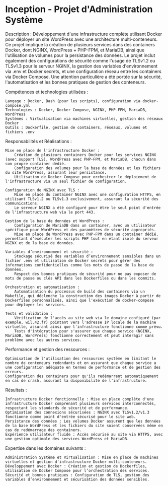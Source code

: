 # Inception - Projet d'Administration Système

Description : Développement d'une infrastructure complète utilisant Docker pour déployer un site WordPress avec une architecture multi-conteneurs. Ce projet implique la création de plusieurs services dans des containers Docker, dont NGINX, WordPress + PHP-FPM, et MariaDB, ainsi que l'utilisation de volumes pour la persistance des données. Le projet inclut également des configurations de sécurité comme l'usage de TLSv1.2 ou TLSv1.3 pour le serveur NGINX, la gestion des variables d'environnement via .env et Docker secrets, et une configuration réseau entre les containers via Docker Compose.
Une attention particulière a été portée sur la sécurité, l'automatisation et les bonnes pratiques de gestion des conteneurs.

Compétences et technologies utilisées :

    Langage : Docker, Bash (pour les scripts), configuration via docker-compose.yml
    Technologies : Docker, Docker Compose, NGINX, PHP-FPM, MariaDB, WordPress
    Systèmes : Virtualisation via machines virtuelles, gestion des réseaux Docker
    Outils : Dockerfile, gestion de containers, réseaux, volumes et fichiers .env

Responsabilités et Réalisations :

    Mise en place de l'infrastructure Docker :
        Création de plusieurs containers Docker pour les services NGINX (avec support TLS), WordPress avec PHP-FPM, et MariaDB, chacun dans son propre container dédié.
        Configuration des volumes pour la base de données et les fichiers du site WordPress, assurant leur persistance.
        Utilisation de Docker Compose pour orchestrer le déploiement de l'infrastructure via un seul fichier de configuration.

    Configuration de NGINX avec TLS :
        Mise en place du container NGINX avec une configuration HTTPS, en utilisant TLSv1.2 ou TLSv1.3 exclusivement, assurant la sécurité des communications.
        Le serveur NGINX a été configuré pour être le seul point d'entrée de l'infrastructure web via le port 443.

    Gestion de la base de données et WordPress :
        Configuration de MariaDB dans un container, avec un utilisateur spécifique pour WordPress et des paramètres de sécurité appropriés.
        Mise en place de WordPress avec PHP-FPM dans un container dédié, permettant d'exécuter les scripts PHP tout en étant isolé du serveur NGINX et de la base de données.

    Variables d’environnement et sécurité :
        Stockage sécurisé des variables d’environnement sensibles dans un fichier .env et utilisation de Docker secrets pour gérer des informations confidentielles comme les mots de passe de la base de données.
        Respect des bonnes pratiques de sécurité pour ne pas exposer de mots de passe ou clés API dans les Dockerfiles ou dans les commits.

    Orchestration et automatisation :
        Automatisation du processus de build des containers via un Makefile, qui déclenche la construction des images Docker à partir de Dockerfiles personnalisés, ainsi que l'exécution de docker-compose pour déployer les services.

    Tests et validation :
        Vérification de l'accès au site web via le domaine configuré (par exemple, wil.42.fr) pointant vers l'adresse IP locale de la machine virtuelle, assurant ainsi que l'infrastructure fonctionne comme prévu.
        Tests d'intégration pour s'assurer que chaque service (NGINX, MariaDB, WordPress) fonctionne correctement et peut interagir sans problème avec les autres services.

Performance et gestion des ressources :

    Optimisation de l'utilisation des ressources système en limitant le nombre de conteneurs redondants et en assurant que chaque service a une configuration adéquate en termes de performance et de gestion des erreurs.
    Configuration des containers pour qu'ils redémarrent automatiquement en cas de crash, assurant la disponibilité de l'infrastructure.

Résultats :

    Infrastructure Docker fonctionnelle : Mise en place complète d'une infrastructure Docker comprenant plusieurs services interconnectés, respectant les standards de sécurité et de performance.
    Optimisation des connexions sécurisées : NGINX avec TLSv1.2/v1.3 fonctionne comme point d'entrée sécurisé pour le site web.
    Persistance des données : Les volumes Docker assurent que les données de la base WordPress et les fichiers du site soient conservées même en cas de redémarrage des containers.
    Expérience utilisateur fluide : Accès sécurisé au site via HTTPS, avec une gestion optimale des services WordPress et MariaDB.

Expertise dans les domaines suivants :

    Administration Système et Virtualisation : Mise en place de machines virtuelles et gestion d'infrastructure Docker multi-conteneurs.
    Développement avec Docker : Création et gestion de Dockerfiles, utilisation de Docker Compose pour l’orchestration des services.
    Sécurité et bonnes pratiques : Configuration de TLS, gestion des variables d’environnement et sécurisation des données sensibles.


